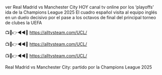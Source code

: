 ver Real Madrid vs Manchester City HOY canal tv online por los ‘playoffs’ ida de la Champions League 2025
El cuadro español visita al equipo inglés en un duelo decisivo por el pase a los octavos de final del principal torneo de clubes la UEFA

📺📱👉◄◄🔴 https://alltvsteam.com/UCL/

📺📱👉◄◄🔴 https://alltvsteam.com/UCL/

📺📱👉◄◄🔴 https://alltvsteam.com/UCL/



Real Madrid vs Manchester City: partido por la Champions League 2025
